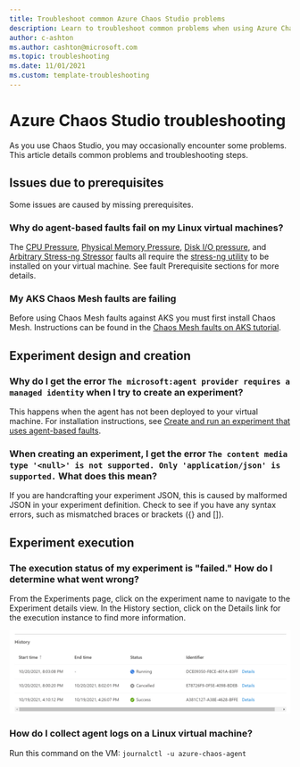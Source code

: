 ```yaml
---
title: Troubleshoot common Azure Chaos Studio problems
description: Learn to troubleshoot common problems when using Azure Chaos Studio
author: c-ashton
ms.author: cashton@microsoft.com
ms.topic: troubleshooting
ms.date: 11/01/2021
ms.custom: template-troubleshooting
---
```


# Azure Chaos Studio troubleshooting

As you use Chaos Studio, you may occasionally encounter some problems. This article details common problems and troubleshooting steps.

## Issues due to prerequisites

Some issues are caused by missing prerequisites. 

### Why do agent-based faults fail on my Linux virtual machines?

The [CPU Pressure](chaos-studio-fault-library.md#cpu-pressure), [Physical Memory Pressure](chaos-studio-fault-library.md#physical-memory-pressure), [Disk I/O pressure](chaos-studio-fault-library.md#disk-io-pressure-linux), and [Arbitrary Stress-ng Stressor](chaos-studio-fault-library.md#arbitrary-stress-ng-stress) faults all require the [stress-ng utility](https://wiki.ubuntu.com/Kernel/Reference/stress-ng) to be installed on your virtual machine. See fault Prerequisite sections for more details.

### My AKS Chaos Mesh faults are failing

Before using Chaos Mesh faults against AKS you must first install Chaos Mesh. Instructions can be found in the [Chaos Mesh faults on AKS tutorial](chaos-studio-tutorial-aks.md#set-up-chaos-mesh-on-your-aks-cluster).

## Experiment design and creation

### Why do I get the error `The microsoft:agent provider requires a managed identity` when I try to create an experiment? 

This happens when the agent has not been deployed to your virtual machine. For installation instructions, see [Create and run an experiment that uses agent-based faults](chaos-studio-tutorial-agent-based.md).

### When creating an experiment, I get the error `The content media type '<null>' is not supported. Only 'application/json' is supported.` What does this mean?

If you are handcrafting your experiment JSON, this is caused by malformed JSON in your experiment definition. Check to see if you have any syntax errors, such as mismatched braces or brackets ({} and []).

## Experiment execution

### The execution status of my experiment is "failed." How do I determine what went wrong?

From the Experiments page, click on the experiment name to navigate to the Experiment details view. In the History section, click on the Details link for the execution instance to find more information.

![Experiment history](images/run-experiment-history.png)

### How do I collect agent logs on a Linux virtual machine?

Run this command on the VM: `journalctl -u azure-chaos-agent`